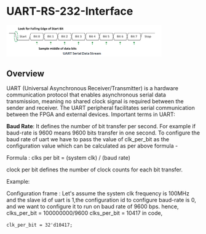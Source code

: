 # UART-RS-232-Interface

<img src="https://github.com/Aatib-cpu/UART-RS-232-Interface/blob/main/uart_serial_data_stream.png" alt="logo" style="width: 80%;">

## Overview

UART (Universal Asynchronous Receiver/Transmitter) is a hardware communication protocol that enables asynchronous serial data transmission, meaning no shared clock signal is required between the sender and receiver. The UART peripheral facilitates serial communication between the FPGA and external devices. Important terms in UART:

**Baud Rate**: It defines the number of bit transfer per second. For example if baud-rate is 9600 means 9600 bits transfer in one second. To configure the baud rate of uart we have to pass the value of clk_per_bit as the configuration value which can be calculated as per above formula -

Formula : clks per bit = (system clk) / (baud rate)

clock per bit defines the number of clock counts for each bit transfer.
    
Example:

Configuration frame :
Let's assume the system clk frequency is 100MHz and the slave id of uart is 1,the configuration id to configure baud-rate is 0, and we want to configure it to run on baud rate of 9600 bps. 
hence,
clks_per_bit = 100000000/9600
clks_per_bit = 10417
in code,
```
clk_per_bit = 32'd10417;
```
